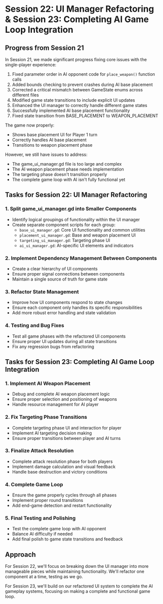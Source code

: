 # Session 22: UI Manager Refactoring & Session 23: Completing AI Game Loop Integration

## Progress from Session 21
In Session 21, we made significant progress fixing core issues with the single-player experience:

1. Fixed parameter order in AI opponent code for `place_weapon()` function calls
2. Added bounds checking to prevent crashes during AI base placement
3. Corrected a critical mismatch between GameState enums across different files
4. Modified game state transitions to include explicit UI updates
5. Enhanced the UI manager to correctly handle different game states
6. Successfully implemented AI base placement functionality
7. Fixed state transition from BASE_PLACEMENT to WEAPON_PLACEMENT

The game now properly:
- Shows base placement UI for Player 1 turn
- Correctly handles AI base placement
- Transitions to weapon placement phase

However, we still have issues to address:
- The game_ui_manager.gd file is too large and complex
- The AI weapon placement phase needs implementation
- The targeting phase doesn't transition properly
- The complete game loop with AI isn't fully functional yet

## Tasks for Session 22: UI Manager Refactoring

### 1. Split game_ui_manager.gd into Smaller Components
- Identify logical groupings of functionality within the UI manager
- Create separate component scripts for each group:
  - `base_ui_manager.gd`: Core UI functionality and common utilities
  - `placement_ui_manager.gd`: Base and weapon placement UI
  - `targeting_ui_manager.gd`: Targeting phase UI
  - `ai_ui_manager.gd`: AI-specific UI elements and indicators

### 2. Implement Dependency Management Between Components
- Create a clear hierarchy of UI components
- Ensure proper signal connections between components
- Maintain a single source of truth for game state

### 3. Refactor State Management
- Improve how UI components respond to state changes
- Ensure each component only handles its specific responsibilities
- Add more robust error handling and state validation

### 4. Testing and Bug Fixes
- Test all game phases with the refactored UI components
- Ensure proper UI updates during all state transitions
- Fix any regression bugs from refactoring

## Tasks for Session 23: Completing AI Game Loop Integration

### 1. Implement AI Weapon Placement
- Debug and complete AI weapon placement logic
- Ensure proper selection and positioning of weapons
- Handle resource management for AI player

### 2. Fix Targeting Phase Transitions
- Complete targeting phase UI and interaction for player
- Implement AI targeting decision making
- Ensure proper transitions between player and AI turns

### 3. Finalize Attack Resolution
- Complete attack resolution phase for both players
- Implement damage calculation and visual feedback
- Handle base destruction and victory conditions

### 4. Complete Game Loop
- Ensure the game properly cycles through all phases
- Implement proper round transitions
- Add end-game detection and restart functionality

### 5. Final Testing and Polishing
- Test the complete game loop with AI opponent
- Balance AI difficulty if needed
- Add final polish to game state transitions and feedback

## Approach
For Session 22, we'll focus on breaking down the UI manager into more manageable pieces while maintaining functionality. We'll refactor one component at a time, testing as we go.

For Session 23, we'll build on our refactored UI system to complete the AI gameplay systems, focusing on making a complete and functional game loop.
